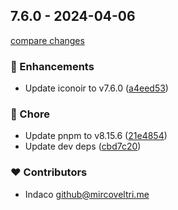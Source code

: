 ## 7.6.0 - 2024-04-06

[compare changes](https://github.com/indaco/svelte-iconoir/compare/v7.5.0...v7.6.0)

### 🚀 Enhancements

- Update iconoir to v7.6.0 ([a4eed53](https://github.com/indaco/svelte-iconoir/commit/a4eed53))

### 🏡 Chore

- Update pnpm to v8.15.6 ([21e4854](https://github.com/indaco/svelte-iconoir/commit/21e4854))
- Update dev deps ([cbd7c20](https://github.com/indaco/svelte-iconoir/commit/cbd7c20))

### ❤️ Contributors

- Indaco <github@mircoveltri.me>
